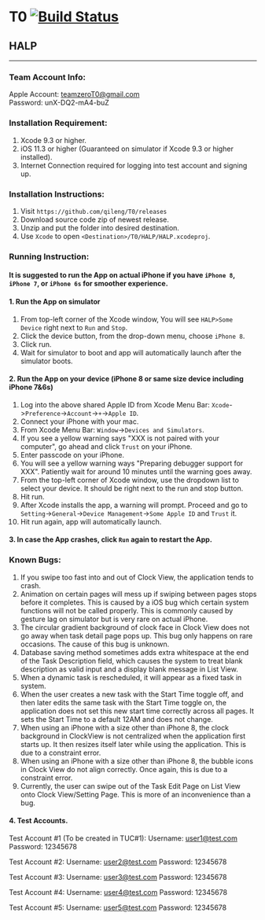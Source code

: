 # T0      [![Build Status](https://travis-ci.org/qileng/T0.svg?branch=TESTING)](https://travis-ci.org/qileng/T0)
## HALP
------------------------------------------------

### Team Account Info:

Apple Account: teamzeroT0@gmail.com </br>
Password: unX-DQ2-mA4-buZ </br>

### Installation Requirement:
1. Xcode 9.3 or higher.
2. iOS 11.3 or higher (Guaranteed on simulator if Xcode 9.3 or higher installed).
3. Internet Connection required for logging into test account and signing up.

### Installation Instructions:
1. Visit `https://github.com/qileng/T0/releases`
2. Download source code zip of newest release.
3. Unzip and put the folder into desired destination.
4. Use `Xcode` to open `<Destination>/T0/HALP/HALP.xcodeproj`.

### Running Instruction:

#### It is suggested to run the App on actual iPhone if you have `iPhone 8`, `iPhone 7`, or `iPhone 6s` for smoother experience. 


#### 1. Run the App on simulator<br/>
1. From top-left corner of the Xcode window, You will see `HALP>Some Device` right next to `Run` and `Stop`.
2. Click the device button, from the drop-down menu, choose `iPhone 8`.
3. Click run.
4. Wait for simulator to boot and app will automatically launch after the simulator boots.


#### 2. Run the App on your device (iPhone 8 or same size device including iPhone 7&6s)<br/>
1. Log into the above shared Apple ID from Xcode Menu Bar: `Xcode`->`Preference`->`Account`->`+`->`Apple ID`.
2. Connect your iPhone with your mac.
3. From Xcode Menu Bar: `Window`->`Devices and Simulators`.
4. If you see a yellow warning says "XXX is not paired with your computer", go ahead and click `Trust` on your iPhone.
5. Enter passcode on your iPhone.
6. You will see a yellow warning ways "Preparing debugger support for XXX". Patiently wait for around 10 minutes until the warning goes away.
7. From the top-left corner of Xcode window, use the dropdown list to select your device. It should be right next to the run and stop button.
8. Hit run.
9. After Xcode installs the app, a warning will prompt. Proceed and go to `Setting`->`General`->`Device Management`->`Some Apple ID` and `Trust` it.
10. Hit run again, app will automatically launch.


#### 3. In case the App crashes, click `Run` again to restart the App.

### Known Bugs:
1. If you swipe too fast into and out of Clock View, the application tends to crash.
2. Animation on certain pages will mess up if swiping between pages stops before it completes. This is caused by a iOS bug which certain system functions will not be called properly. This is commonly caused by gesture lag on simulator but is very rare on actual iPhone.
3. The circular gradient background of clock face in Clock View does not go away when task detail page pops up. This bug only happens on rare occasions. The cause of this bug is unknown.
4. Database saving method sometimes adds extra whitespace at the end of the Task Description field, which causes the system to treat blank description as valid input and a display blank message in List View.
5. When a dynamic task is rescheduled, it will appear as a fixed task in system.
6. When the user creates a new task with the Start Time toggle off, and then later edits the same task with the Start Time toggle on, the application does not set this new start time correctly across all pages. It sets the Start Time to a default 12AM and does not change. 
7. When using an iPhone with a size other than iPhone 8, the clock background in ClockView is not centralized when the application first starts up. It then resizes itself later while using the application. This is due to a constraint error.
8. When using an iPhone with a size other than iPhone 8, the bubble icons in Clock View do not align correctly. Once again, this is due to a constraint error.
9. Currently, the user can swipe out of the Task Edit Page on List View onto Clock View/Setting Page. This is more of an inconvenience than a bug.


#### 4. Test Accounts.
Test Account #1 (To be created in TUC#1):
Username: user1@test.com
Password: 12345678

Test Account #2:
Username: user2@test.com 
Password: 12345678 

Test Account #3:
Username: user3@test.com
Password: 12345678

Test Account #4:
Username: user4@test.com
Password: 12345678

Test Account #5:
Username: user5@test.com
Password: 12345678
